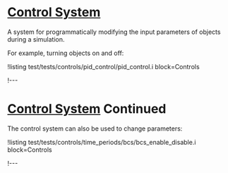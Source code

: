 # [Control System](syntax/Controls/index.md)

A system for programmatically modifying the input parameters of objects during a simulation.

For example, turning objects on and off:

!listing test/tests/controls/pid_control/pid_control.i block=Controls

!---

# [Control System](syntax/Controls/index.md) Continued

The control system can also be used to change parameters:

!listing test/tests/controls/time_periods/bcs/bcs_enable_disable.i block=Controls

!---
